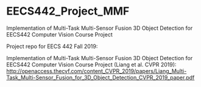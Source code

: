 # EECS442_Project_MMF
Implementation of Multi-Task Multi-Sensor Fusion 3D Object Detection for EECS442 Computer Vision Course Project

Project repo for EECS 442 Fall 2019:

Implementation of Multi-Task Multi-Sensor Fusion 3D Object Detection for EECS442 Computer Vision Course Project (Liang et al. CVPR 2019): http://openaccess.thecvf.com/content_CVPR_2019/papers/Liang_Multi-Task_Multi-Sensor_Fusion_for_3D_Object_Detection_CVPR_2019_paper.pdf
